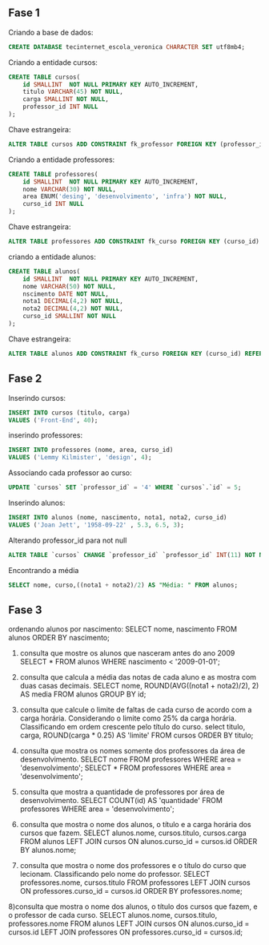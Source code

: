 ```sql

```

## Fase 1



Criando a base de dados:
``` sql
CREATE DATABASE tecinternet_escola_veronica CHARACTER SET utf8mb4;
```

Criando a entidade cursos:
``` sql
CREATE TABLE cursos(
    id SMALLINT  NOT NULL PRIMARY KEY AUTO_INCREMENT,
    titulo VARCHAR(45) NOT NULL,
    carga SMALLINT NOT NULL,
    professor_id INT NULL
);
```

Chave estrangeira:
``` sql
ALTER TABLE cursos ADD CONSTRAINT fk_professor FOREIGN KEY (professor_id) REFERENCES professores(id);

```

Criando a entidade professores:
``` sql
CREATE TABLE professores(
    id SMALLINT  NOT NULL PRIMARY KEY AUTO_INCREMENT,
    nome VARCHAR(30) NOT NULL,
    area ENUM('desing', 'desenvolvimento', 'infra') NOT NULL,
    curso_id INT NULL
);
```

Chave estrangeira:
``` sql
ALTER TABLE professores ADD CONSTRAINT fk_curso FOREIGN KEY (curso_id) REFERENCES cursos(id);

```

criando a entidade alunos:
``` sql
CREATE TABLE alunos(
    id SMALLINT  NOT NULL PRIMARY KEY AUTO_INCREMENT,
    nome VARCHAR(50) NOT NULL,
    nscimento DATE NOT NULL,
    nota1 DECIMAL(4,2) NOT NULL,
    nota2 DECIMAL(4,2) NOT NULL,
    curso_id SMALLINT NOT NULL
);
```

Chave estrangeira:
``` sql
ALTER TABLE alunos ADD CONSTRAINT fk_curso FOREIGN KEY (curso_id) REFERENCES cursos(id);

```


## Fase 2

Inserindo cursos:
```sql
INSERT INTO cursos (titulo, carga) 
VALUES ('Front-End', 40);
```

inserindo professores:
```sql
INSERT INTO professores (nome, area, curso_id) 
VALUES ('Lemmy Kilmister', 'design', 4);
```

Associando cada professor ao curso:
```sql
UPDATE `cursos` SET `professor_id` = '4' WHERE `cursos`.`id` = 5;
```

Inserindo alunos:
```sql
INSERT INTO alunos (nome, nascimento, nota1, nota2, curso_id) 
VALUES ('Joan Jett', '1958-09-22' , 5.3, 6.5, 3);
```

Alterando professor_id para not null
```sql
ALTER TABLE `cursos` CHANGE `professor_id` `professor_id` INT(11) NOT NULL;

```



Encontrando a média
```sql
SELECT nome, curso,((nota1 + nota2)/2) AS "Média: " FROM alunos;
```

## Fase 3

ordenando alunos por nascimento:
SELECT nome, nascimento FROM alunos ORDER BY nascimento;

1) consulta que mostre os alunos que nasceram antes do ano 2009
SELECT * FROM alunos WHERE nascimento < '2009-01-01';

2) consulta que calcula a média das notas de cada aluno e as mostra com duas casas decimais.
SELECT nome, ROUND(AVG((nota1 + nota2)/2), 2) AS media FROM alunos GROUP BY id;

3) consulta que calcule o limite de faltas de cada curso de acordo com a carga horária. Considerando o limite como 25% da carga horária. Classificando em ordem crescente pelo título do curso.
select titulo, carga, ROUND(carga * 0.25) AS 'limite' FROM cursos ORDER BY titulo;

4) consulta que mostra os nomes somente dos professores da área de desenvolvimento.
SELECT nome FROM professores WHERE area = 'desenvolvimento';
SELECT * FROM professores WHERE area = 'desenvolvimento';

5) consulta que mostra a quantidade de professores por área de desenvolvimento.
SELECT COUNT(id) AS 'quantidade' FROM professores WHERE area = 'desenvolvimento';

6) consulta que mostra o nome dos alunos, o título e a carga horária dos cursos que fazem.
SELECT alunos.nome, cursos.titulo, cursos.carga FROM alunos LEFT JOIN cursos ON alunos.curso_id = cursos.id ORDER BY alunos.nome;

7) consulta que mostra o nome dos professores e o título do curso que lecionam. Classificando pelo nome do professor.
SELECT professores.nome, cursos.titulo FROM professores LEFT JOIN cursos ON professores.curso_id = cursos.id ORDER BY professores.nome;

8)consulta que mostra o nome dos alunos, o título dos cursos que fazem, e o professor de cada curso.
SELECT alunos.nome, cursos.titulo, professores.nome FROM alunos LEFT JOIN cursos ON alunos.curso_id = cursos.id LEFT JOIN professores ON professores.curso_id = cursos.id;

